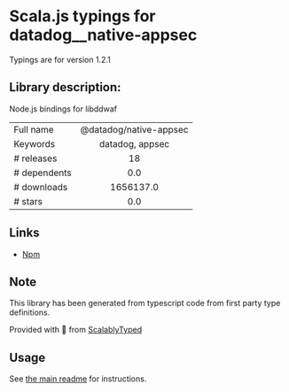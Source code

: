 
# Scala.js typings for datadog__native-appsec

Typings are for version 1.2.1

## Library description:
Node.js bindings for libddwaf

|                    |                 |
| ------------------ | :-------------: |
| Full name          | @datadog/native-appsec |
| Keywords           | datadog, appsec |
| # releases         | 18 |
| # dependents       | 0.0 |
| # downloads        | 1656137.0 |
| # stars            | 0.0 |

## Links
- [Npm](https://www.npmjs.com/package/%40datadog%2Fnative-appsec)
    


## Note
This library has been generated from typescript code from first party type definitions.

Provided with :purple_heart: from [ScalablyTyped](https://github.com/oyvindberg/ScalablyTyped)

## Usage
See [the main readme](../../readme.md) for instructions.


